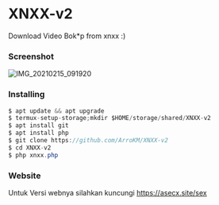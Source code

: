 # XNXX-v2

Download Video Bok*p from xnxx :)

<h3>Screenshot</h3>

![IMG_20210215_091920](https://user-images.githubusercontent.com/46747652/107898717-0c19c300-6f6f-11eb-9109-81e792b22816.jpg)

<h3>Installing</h3>

```java
$ apt update && apt upgrade
$ termux-setup-storage;mkdir $HOME/storage/shared/XNXX-v2
$ apt install git
$ apt install php
$ git clone https://github.com/ArroKM/XNXX-v2
$ cd XNXX-v2
$ php xnxx.php
```

<h3>Website</h3>

Untuk Versi webnya silahkan kuncungi https://asecx.site/sex
